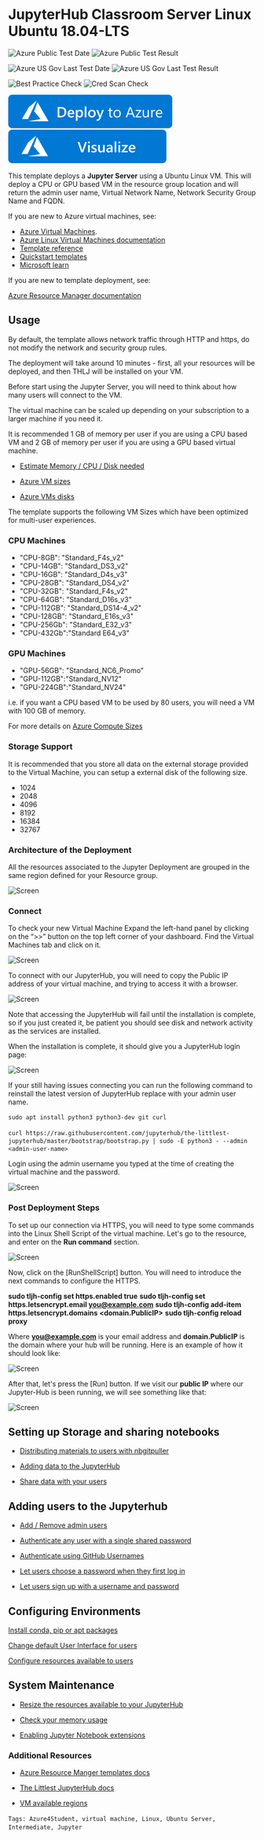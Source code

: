# JupyterHub Classroom Server Linux Ubuntu 18.04-LTS

![Azure Public Test Date](https://azurequickstartsservice.blob.core.windows.net/badges/201-vm-linux-jupyterhub/PublicLastTestDate.svg)
![Azure Public Test Result](https://azurequickstartsservice.blob.core.windows.net/badges/201-vm-linux-jupyterhub/PublicDeployment.svg)

![Azure US Gov Last Test Date](https://azurequickstartsservice.blob.core.windows.net/badges/201-vm-linux-jupyterhub/FairfaxLastTestDate.svg)
![Azure US Gov Last Test Result](https://azurequickstartsservice.blob.core.windows.net/badges/201-vm-linux-jupyterhub/FairfaxDeployment.svg)

![Best Practice Check](https://azurequickstartsservice.blob.core.windows.net/badges/201-vm-linux-jupyterhub/BestPracticeResult.svg)
![Cred Scan Check](https://azurequickstartsservice.blob.core.windows.net/badges/201-vm-linux-jupyterhub/CredScanResult.svg)

[![Deploy To Azure](https://raw.githubusercontent.com/Azure/azure-quickstart-templates/master/1-CONTRIBUTION-GUIDE/images/deploytoazure.svg?sanitize=true)]("https://portal.azure.com/#create/Microsoft.Template/uri/https%3A%2F%2Fraw.githubusercontent.com%2FAzure%2Fazure-quickstart-templates%2Fmaster%2F201-vm-linux-jupyterhub%2Fazuredeploy.json")
[![Visualize](https://raw.githubusercontent.com/Azure/azure-quickstart-templates/master/1-CONTRIBUTION-GUIDE/images/visualizebutton.svg?sanitize=true)]("http://armviz.io/#/?load=https%3A%2F%2Fraw.githubusercontent.com%2FAzure%2Fazure-quickstart-templates%2Fmaster%2F201-vm-linux-jupyterhub%2Fazuredeploy.json")

This template deploys a **Jupyter Server** using a Ubuntu Linux VM. This will
deploy a CPU or GPU based VM in the resource group location and will return the
admin user name, Virtual Network Name, Network Security Group Name and FQDN.

If you are new to Azure virtual machines, see:

- [Azure Virtual Machines](https://azure.microsoft.com/services/virtual-machines/).
- [Azure Linux Virtual Machines documentation](https://docs.microsoft.com/azure/virtual-machines/linux/)
- [Template reference](https://docs.microsoft.com/azure/templates/microsoft.compute/allversions)
- [Quickstart templates](https://azure.microsoft.com/resources/templates/?resourceType=Microsoft.Compute&pageNumber=1&sort=Popular)
- [Microsoft learn](https://docs.microsoft.com/en-us/learn/modules/interactive-deep-learning/)

If you are new to template deployment, see:

[Azure Resource Manager documentation](https://docs.microsoft.com/azure/azure-resource-manager/)

## Usage

By default, the template allows network traffic through HTTP and https, do not
modify the network and security group rules.

The deployment will take around 10 minutes - first, all your resources will be
deployed, and then THLJ will be installed on your VM.

Before start using the Jupyter Server, you will need to think about how many
users will connect to the VM.

The virtual machine can be scaled up depending on your subscription to a larger
machine if you need it.

It is recommended 1 GB of memory per user if you are using a CPU based VM and 2
GB of memory per user if you are using a GPU based virtual machine.

- [Estimate Memory / CPU / Disk needed](https://the-littlest-jupyterhub.readthedocs.io/en/latest/howto/admin/resource-estimation.html)

- [Azure VM sizes](https://docs.microsoft.com/azure/virtual-machines/linux/sizes-general)

- [Azure VMs disks](https://docs.microsoft.com/azure/virtual-machines/windows/disks-types)

The template supports the following VM Sizes which have been optimized for
multi-user experiences.

### CPU Machines

- "CPU-8GB": "Standard_F4s_v2"
- "CPU-14GB": "Standard_DS3_v2"
- "CPU-16GB": "Standard_D4s_v3"
- "CPU-28GB": "Standard_DS4_v2"
- "CPU-32GB": "Standard_F4s_v2"
- "CPU-64GB": "Standard_D16s_v3"
- "CPU-112GB": "Standard_DS14-4_v2"
- "CPU-128GB": "Standard_E16s_v3"
- "CPU-256Gb": "Standard_E32_v3"
- "CPU-432Gb":"Standard E64_v3"

### GPU Machines

- "GPU-56GB": "Standard_NC6_Promo"
- "GPU-112GB":"Standard_NV12"
- "GPU-224GB":"Standard_NV24"

i.e. if you want a CPU based VM to be used by 80 users, you will need a VM with
100 GB of memory.

For more details on
[Azure Compute Sizes](https://docs.microsoft.com/azure/virtual-machines/linux/sizes-compute)

### Storage Support

It is recommended that you store all data on the external storage provided to
the Virtual Machine, you can setup a external disk of the following size.

- 1024
- 2048
- 4096
- 8192
- 16384
- 32767

### Architecture of the Deployment

All the resources associated to the Jupyter Deployment are grouped in the same
region defined for your Resource group.

![Screen](./images/Arch.png)

### Connect

To check your new Virtual Machine Expand the left-hand panel by clicking on the
“>>” button on the top left corner of your dashboard. Find the Virtual Machines
tab and click on it.

![Screen](./images/TLJHPortal.png)

To connect with our JupyterHub, you will need to copy the Public IP address of
your virtual machine, and trying to access it with a browser.

![Screen](./images/ipConnect.png)

Note that accessing the JupyterHub will fail until the installation is complete,
so if you just created it, be patient you should see disk and network activity
as the services are installed.

When the installation is complete, it should give you a JupyterHub login page:

![Screen](./images/loginJupyter.png)

If your still having issues connecting you can run the following command to
reinstall the latest version of JupyterHub replace <admin-user-name> with your
admin user name.

```
sudo apt install python3 python3-dev git curl

curl https://raw.githubusercontent.com/jupyterhub/the-littlest-jupyterhub/master/bootstrap/bootstrap.py | sudo -E python3 - --admin <admin-user-name>
```

Login using the admin username you typed at the time of creating the virtual
machine and the password.

![Screen](./images/loginJupyter2.png)

### Post Deployment Steps

To set up our connection via HTTPS, you will need to type some commands into the
Linux Shell Script of the virtual machine. Let's go to the resource, and enter
on the **Run command** section.

![Screen](./images/httpsConfig1.png)

Now, click on the [RunShellScript] button. You will need to introduce the next
commands to configure the HTTPS.

**sudo tljh-config set https.enabled true** **sudo tljh-config set
https.letsencrypt.email <you@example.com>** **sudo tljh-config add-item
https.letsencrypt.domains <domain.PublicIP>** **sudo tljh-config reload proxy**

Where **you@example.com** is your email address and **domain.PublicIP** is the
domain where your hub will be running. Here is an example of how it should look
like:

![Screen](./images/httpsConfig2.png)

After that, let's press the [Run] button. If we visit our **public IP** where
our Jupyter-Hub is been running, we will see something like that:

![Screen](./images/httpsConfig3.png)

## Setting up Storage and sharing notebooks

- [Distributing materials to users with nbgitpuller](https://the-littlest-jupyterhub.readthedocs.io/en/latest/howto/content/nbgitpuller.html)

- [Adding data to the JupyterHub](https://the-littlest-jupyterhub.readthedocs.io/en/latest/howto/content/add-data.html)

- [Share data with your users](https://the-littlest-jupyterhub.readthedocs.io/en/latest/howto/env/server-resources.html)

## Adding users to the Jupyterhub

- [Add / Remove admin users](https://the-littlest-jupyterhub.readthedocs.io/en/latest/howto/admin/admin-users.html)

- [Authenticate any user with a single shared password](https://the-littlest-jupyterhub.readthedocs.io/en/latest/howto/auth/dummy.html)

- [Authenticate using GitHub Usernames](https://the-littlest-jupyterhub.readthedocs.io/en/latest/howto/auth/github.html)

- [Let users choose a password when they first log in](https://the-littlest-jupyterhub.readthedocs.io/en/latest/howto/auth/firstuse.html)

- [Let users sign up with a username and password](https://the-littlest-jupyterhub.readthedocs.io/en/latest/howto/auth/nativeauth.html)

## Configuring Environments

[Install conda, pip or apt packages](https://the-littlest-jupyterhub.readthedocs.io/en/latest/howto/env/user-environment.html)

[Change default User Interface for users](https://the-littlest-jupyterhub.readthedocs.io/en/latest/howto/env/notebook-interfaces.html)

[Configure resources available to users](https://the-littlest-jupyterhub.readthedocs.io/en/latest/howto/env/server-resources.html)

## System Maintenance

- [Resize the resources available to your JupyterHub](https://the-littlest-jupyterhub.readthedocs.io/en/latest/howto/admin/resize.html)

- [Check your memory usage](https://the-littlest-jupyterhub.readthedocs.io/en/latest/howto/admin/nbresuse.html)

- [Enabling Jupyter Notebook extensions](https://the-littlest-jupyterhub.readthedocs.io/en/latest/howto/admin/enable-extensions.html)

### Additional Resources

- [Azure Resource Manger templates docs](https://docs.microsoft.com/azure/azure-resource-manager/template-deployment-overview)

- [The Littlest JupyterHub docs](https://the-littlest-jupyterhub.readthedocs.io/en/latest/index.html)

- [VM available regions](https://azure.microsoft.com/global-infrastructure/services/?products=virtual-machines)

`Tags: Azure4Student, virtual machine, Linux, Ubuntu Server, Intermediate, Jupyter`
